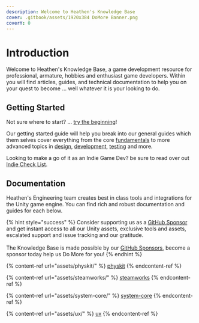 ```yaml
---
description: Welcome to Heathen's Knowledge Base
cover: .gitbook/assets/1920x384 DoMore Banner.png
coverY: 0
---
```


# Introduction

Welcome to Heathen's Knowledge Base, a game development resource for professional, armature, hobbies and enthusiast game developers. Within you will find articles, guides, and technical documentation to help you on your quest to become ... well whatever it is your looking to do.

## Getting Started

Not sure where to start? ... [try the beginning](company/concepts/getting-started/)!

Our getting started guide will help you break into our general guides which them selves cover everything from the core [fundamentals](company/concepts/fundamentals/) to more advanced topics in [design](company/concepts/design/), [development](company/concepts/development/), [testing](company/concepts/testing/) and more.

Looking to make a go of it as an Indie Game Dev? be sure to read over out [Indie Check List](company/concepts/getting-started/indie-check-list.md).

## Documentation

Heathen's Engineering team creates best in class tools and integrations for the Unity game engine. You can find rich and robust documentation and guides for each below.

{% hint style="success" %}
Consider supporting us as a [GitHub Sponsor](company/concepts/become-a-sponsor.md) and get instant access to all our Unity assets, exclusive tools and assets, escalated support and issue tracking and our gratitude.\
\
The Knowledge Base is made possible by our [GitHub Sponsors](https://github.com/sponsors/heathen-engineering), become a sponsor today help us Do More for you!
{% endhint %}

{% content-ref url="assets/physkit/" %}
[physkit](assets/physkit/)
{% endcontent-ref %}

{% content-ref url="assets/steamworks/" %}
[steamworks](assets/steamworks/)
{% endcontent-ref %}

{% content-ref url="assets/system-core/" %}
[system-core](assets/system-core/)
{% endcontent-ref %}

{% content-ref url="assets/ux/" %}
[ux](assets/ux/)
{% endcontent-ref %}
